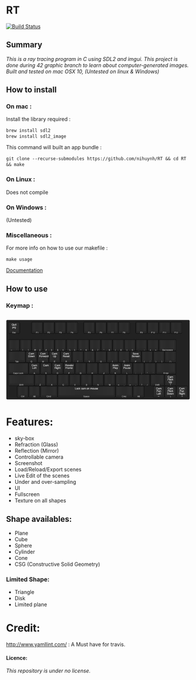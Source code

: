 # RT
[![Build Status](https://travis-ci.com/nihuynh/RT.svg?token=PdGtpZGzFKLd1CBjD7Ym&branch=master)](https://travis-ci.com/nihuynh/RT)
## Summary
_This is a ray tracing program in C using SDL2 and imgui._
_This project is done during 42 graphic branch to learn about computer-generated images._
_Built and tested on mac OSX 10, (Untested on linux & Windows)_
## How to install
### On mac :
Install the library required :
```
brew install sdl2
brew install sdl2_image
```
This command will built an app bundle :
```
git clone --recurse-submodules https://github.com/nihuynh/RT && cd RT && make
```
### On Linux :
Does not compile
### On Windows :
(Untested)
### Miscellaneous :
For more info on how to use our makefile :
```
make usage
```
[Documentation](https://nihuynh.github.io/RT/t__data_8h.html)
## How to use
### Keymap :
![Keymaps](resources/layout.jpg)
---

# Features:

* sky-box
* Refraction (Glass)
* Reflection (Mirror)
* Controllable camera
* Screenshot
* Load/Reload/Export scenes
* Live Edit of the scenes
* Under and over-sampling
* UI
* Fullscreen
* Texture on all shapes

## Shape availables:
* Plane
* Cube
* Sphere
* Cylinder
* Cone
* CSG (Constructive Solid Geometry)
### Limited Shape:
* Triangle
* Disk
* Limited plane
# Credit:
http://www.yamllint.com/ : A Must have for travis.
#### Licence:
_This repository is under no license._
